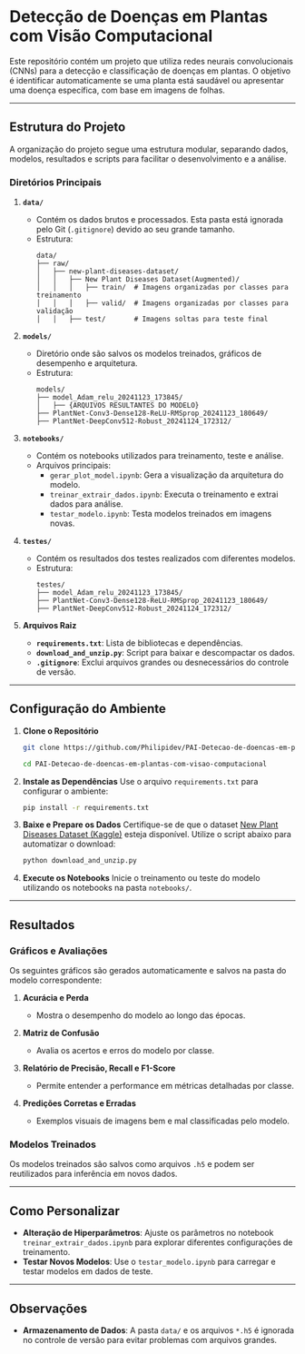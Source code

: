 # Detecção de Doenças em Plantas com Visão Computacional

Este repositório contém um projeto que utiliza redes neurais convolucionais (CNNs) para a detecção e classificação de doenças em plantas. O objetivo é identificar automaticamente se uma planta está saudável ou apresentar uma doença específica, com base em imagens de folhas.

---

## Estrutura do Projeto

A organização do projeto segue uma estrutura modular, separando dados, modelos, resultados e scripts para facilitar o desenvolvimento e a análise.

### Diretórios Principais

1. **`data/`**  
   - Contém os dados brutos e processados. Esta pasta está ignorada pelo Git (`.gitignore`) devido ao seu grande tamanho.
   - Estrutura:
     ```plaintext
     data/
     ├── raw/
     │   ├── new-plant-diseases-dataset/
     │   │   ├── New Plant Diseases Dataset(Augmented)/
     │   │   │   ├── train/  # Imagens organizadas por classes para treinamento
     │   │   │   ├── valid/  # Imagens organizadas por classes para validação
     │   │   ├── test/       # Imagens soltas para teste final
     ```

2. **`models/`**  
   - Diretório onde são salvos os modelos treinados, gráficos de desempenho e arquitetura.
   - Estrutura:
     ```plaintext
     models/
     ├── model_Adam_relu_20241123_173845/
     │   ├── {ARQUIVOS RESULTANTES DO MODELO}
     ├── PlantNet-Conv3-Dense128-ReLU-RMSprop_20241123_180649/
     ├── PlantNet-DeepConv512-Robust_20241124_172312/
     ```

3. **`notebooks/`**  
   - Contém os notebooks utilizados para treinamento, teste e análise.
   - Arquivos principais:
     - `gerar_plot_model.ipynb`: Gera a visualização da arquitetura do modelo.
     - `treinar_extrair_dados.ipynb`: Executa o treinamento e extrai dados para análise.
     - `testar_modelo.ipynb`: Testa modelos treinados em imagens novas.

4. **`testes/`**  
   - Contém os resultados dos testes realizados com diferentes modelos.
   - Estrutura:
     ```plaintext
     testes/
     ├── model_Adam_relu_20241123_173845/
     ├── PlantNet-Conv3-Dense128-ReLU-RMSprop_20241123_180649/
     ├── PlantNet-DeepConv512-Robust_20241124_172312/
     ```

5. **Arquivos Raiz**
   - **`requirements.txt`**: Lista de bibliotecas e dependências.
   - **`download_and_unzip.py`**: Script para baixar e descompactar os dados.
   - **`.gitignore`**: Exclui arquivos grandes ou desnecessários do controle de versão.

---

## Configuração do Ambiente

1. **Clone o Repositório**
   ```bash
   git clone https://github.com/Philipidev/PAI-Detecao-de-doencas-em-plantas-com-visao-computacional.git

   cd PAI-Detecao-de-doencas-em-plantas-com-visao-computacional
   ```

2. **Instale as Dependências**
   Use o arquivo `requirements.txt` para configurar o ambiente:
   ```bash
   pip install -r requirements.txt
   ```

3. **Baixe e Prepare os Dados**
   Certifique-se de que o dataset [New Plant Diseases Dataset (Kaggle)](https://www.kaggle.com/datasets/vipoooool/new-plant-diseases-dataset) esteja disponível. Utilize o script abaixo para automatizar o download:
   ```bash
   python download_and_unzip.py
   ```

4. **Execute os Notebooks**
   Inicie o treinamento ou teste do modelo utilizando os notebooks na pasta `notebooks/`.

---

## Resultados

### Gráficos e Avaliações
Os seguintes gráficos são gerados automaticamente e salvos na pasta do modelo correspondente:

1. **Acurácia e Perda**
   - Mostra o desempenho do modelo ao longo das épocas.

2. **Matriz de Confusão**
   - Avalia os acertos e erros do modelo por classe.

3. **Relatório de Precisão, Recall e F1-Score**
   - Permite entender a performance em métricas detalhadas por classe.

4. **Predições Corretas e Erradas**
   - Exemplos visuais de imagens bem e mal classificadas pelo modelo.

### Modelos Treinados
Os modelos treinados são salvos como arquivos `.h5` e podem ser reutilizados para inferência em novos dados.

---

## Como Personalizar

- **Alteração de Hiperparâmetros**: Ajuste os parâmetros no notebook `treinar_extrair_dados.ipynb` para explorar diferentes configurações de treinamento.
- **Testar Novos Modelos**: Use o `testar_modelo.ipynb` para carregar e testar modelos em dados de teste.

---

## Observações

- **Armazenamento de Dados**: A pasta `data/` e os arquivos `*.h5` é ignorada no controle de versão para evitar problemas com arquivos grandes.
